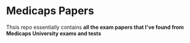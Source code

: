 # Medicaps Papers

Thsis repo essentially contains __all the exam papers that I've found from Medicaps University exams and tests__  
